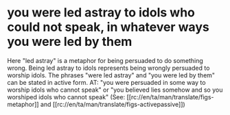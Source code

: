 # you were led astray to idols who could not speak, in whatever ways you were led by them

Here "led astray" is a metaphor for being persuaded to do something wrong. Being led astray to idols represents being wrongly persuaded to worship idols. The phrases "were led astray" and "you were led by them" can be stated in active form. AT: "you were persuaded in some way to worship idols who cannot speak" or "you believed lies somehow and so you worshiped idols who cannot speak" (See: [[rc://en/ta/man/translate/figs-metaphor]] and [[rc://en/ta/man/translate/figs-activepassive]])

